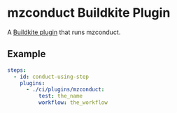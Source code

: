 # mzconduct Buildkite Plugin

A [Buildkite plugin] that runs mzconduct.

## Example

```yml
steps:
  - id: conduct-using-step
    plugins:
      - ./ci/plugins/mzconduct:
          test: the_name
          workflow: the_workflow
```

[Buildkite plugin]: https://buildkite.com/docs/agent/v3/plugins
